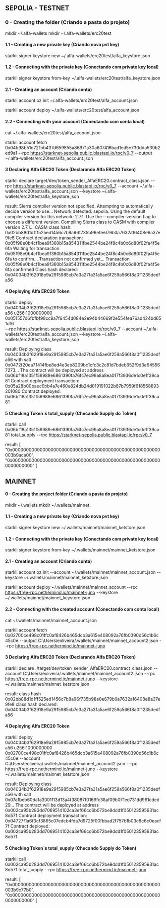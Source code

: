 ## SEPOLIA - TESTNET

### 0 - Creating the folder (Criando a pasta do projeto)

mkdir ~/.alfa-wallets
mkdir ~/.alfa-wallets/erc20test

#### 1.1 - Creating a new private key (Criando nova pvt key)

starkli signer keystore new ~/.alfa-wallets/erc20test/alfa_keystore.json

#### 1.2 - Connecting with the private key (Conectando com private key local)

starkli signer keystore from-key ~/.alfa-wallets/erc20test/alfa_keystore.json

#### 2.1 - Creating an account (Criando conta)

starkli account oz init ~/.alfa-wallets/erc20test/alfa_account.json

starkli account deploy ~/.alfa-wallets/erc20test/alfa_account.json

#### 2.2 - Connecting with your account (Conectando com conta local)

cat ~/.alfa-wallets/erc20test/alfa_account.json

starkli account fetch 0x04b98b51d721bb437d659855a86971a30a807416bad1ed5e730dda530b2ed9a1 --rpc https://starknet-sepolia.public.blastapi.io/rpc/v0_7 --output ~/.alfa-wallets/erc20test/alfa_account.json

#### 3 Declaring Alfa ERC20 Token (Declarando Alfa ERC20 Token)

starkli declare target/dev/token_sender_AlfaERC20.contract_class.json --rpc https://starknet-sepolia.public.blastapi.io/rpc/v0_7 --account ~/.alfa-wallets/erc20test/alfa_account.json --keystore ~/.alfa-wallets/erc20test/alfa_keystore.json

result: Sierra compiler version not specified. Attempting to automatically decide version to use...
Network detected: sepolia. Using the default compiler version for this network: 2.7.1. Use the --compiler-version flag to choose a different version.
Compiling Sierra class to CASM with compiler version 2.7.1...
CASM class hash: 0x02bb88d1d1ff525ed1456c7b8a96f735b98e0e679b0a7632a16408e8a37e9fe8
Contract declaration transaction: 0x05f98e0b4cf1bea9f360b15a854311fbe2544be24f8c4b0c6d80f02fa4f5e6fa
Waiting for transaction 0x05f98e0b4cf1bea9f360b15a854311fbe2544be24f8c4b0c6d80f02fa4f5e6fa to confirm...
Transaction not confirmed yet...
Transaction 0x05f98e0b4cf1bea9f360b15a854311fbe2544be24f8c4b0c6d80f02fa4f5e6fa confirmed
Class hash declared:
0x04034b3f62918e9a2915985cb7e3a27fa31a5ae6f259a566f8a0f1235dedfa56

#### 4 Deploying Alfa ERC20 Token

starkli deploy 0x04034b3f62918e9a2915985cb7e3a27fa31a5ae6f259a566f8a0f1235dedfa56 u256:1000000000 0x051557d6fbfbf98cc9a7f6454d084e2e94b44669f2e554fea76ad424bd651df6  
--rpc https://starknet-sepolia.public.blastapi.io/rpc/v0_7 --account ~/.alfa-wallets/erc20test/alfa_account.json --keystore ~/.alfa-wallets/erc20test/alfa_keystore.json

result: Deploying class 0x04034b3f62918e9a2915985cb7e3a27fa31a5ae6f259a566f8a0f1235dedfa56 with salt 0x0472f20ea71414fbe8ed4e3eb8209bc1cfc3c2c81d7bdeb652f9d3e645567273...
The contract will be deployed at address 0x06bf18a1351f59989e6861390fa76fc7ec99a8a8ea017f3936de1c0e1f39ca81
Contract deployment transaction: 0x05a28b00baec0bb4a7e460e824db24d019191022b87b7959f618568893201080
Contract deployed:
0x06bf18a1351f59989e6861390fa76fc7ec99a8a8ea017f3936de1c0e1f39ca81

#### 5 Checking Token´s total_supply (Checando Supply do Token)

starkli call 0x06bf18a1351f59989e6861390fa76fc7ec99a8a8ea017f3936de1c0e1f39ca81 total_supply --rpc https://starknet-sepolia.public.blastapi.io/rpc/v0_7

result: [
    "0x000000000000000000000000000000000000000000000000000000003b9aca00",
    "0x0000000000000000000000000000000000000000000000000000000000000000"
]


## MAINNET

#### 0 - Creating the project folder (Criando a pasta do projeto)
 
mkdir ~/.wallets
mkdir ~/.wallets/mainnet

#### 1.1 - Creating a new private key (Criando nova pvt key)

starkli signer keystore new ~/.wallets/mainnet/mainnet_ketstore.json

#### 1.2 - Connecting with the private key (Conectando com private key local)

starkli signer keystore from-key ~/.wallets/mainnet/mainnet_ketstore.json

#### 2.1 - Creating an account (Criando conta)

starkli account oz init --account ~/.wallets/mainnet/mainnet_account.json --keystore ~/.wallets/mainnet/mainnet_ketstore.json

starkli account deploy ~/.wallets/mainnet/mainnet_account --rpc https://free-rpc.nethermind.io/mainnet-juno --keystore ~/.wallets/mainnet/mainnet_keystore.json

#### 2.2 - Connecting with the created account (Conectando com conta local)

cat ~/.wallets/mainnet/mainnet_account.json

starkli account fetch 0x02700ce498c01ffc0af8426b465dcb3a615e408092a76fb0390d56c1b6c45c0e --output C:\Users\eoliveira/.wallets/mainnet/mainnet_account2.json --rpc https://free-rpc.nethermind.io/mainnet-juno

#### 3 Declaring Alfa ERC20 Token (Declarando Alfa ERC20 Token)

starkli declare ./target/dev/token_sender_AlfaERC20.contract_class.json --account C:\Users\eoliveira/.wallets/mainnet/mainnet_account2.json --rpc https://free-rpc.nethermind.io/mainnet-juno --keystore ~/.wallets/mainnet/mainnet_ketstore.json

result: class hash 0x02bb88d1d1ff525ed1456c7b8a96f735b98e0e679b0a7632a16408e8a37e9fe8
class hash declared: 0x04034b3f62918e9a2915985cb7e3a27fa31a5ae6f259a566f8a0f1235dedfa56

#### 4 Deploying Alfa ERC20 Token

starkli deploy 0x04034b3f62918e9a2915985cb7e3a27fa31a5ae6f259a566f8a0f1235dedfa56 u256:1000000000 0x02700ce498c01ffc0af8426b465dcb3a615e408092a76fb0390d56c1b6c45c0e --account C:\Users\eoliveira/.wallets/mainnet/mainnet_account2.json --rpc https://free-rpc.nethermind.io/mainnet-juno --keystore ~/.wallets/mainnet/mainnet_ketstore.json

result: Deploying class 0x04034b3f62918e9a2915985cb7e3a27fa31a5ae6f259a566f8a0f1235dedfa56 with salt 0x07afbeb60da1a3001f13d13a4f38087f0169fc38af09b071ed731dd961cded29...
The contract will be deployed at address 0x002ca95b283dd7069514102ca3ef66cc6b072be9ddd1f050123595931ac8d571
Contract deployment transaction: 0x04727f1a6f3cf3865c07edcb4fda7d9725f00fbbad2f757b1b03c8c6c0eacf7f
Contract deployed:
0x002ca95b283dd7069514102ca3ef66cc6b072be9ddd1f050123595931ac8d571

#### 5 Checking Token´s total_supply (Checando Supply do Token)

starkli call 0x002ca95b283dd7069514102ca3ef66cc6b072be9ddd1f050123595931ac8d571  total_supply --rpc https://free-rpc.nethermind.io/mainnet-juno

result: [
    "0x000000000000000000000000000000000000000000000000000000003b9c77b0",
    "0x0000000000000000000000000000000000000000000000000000000000000000"
]
